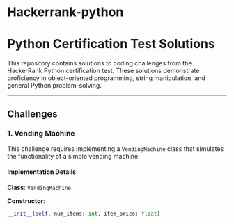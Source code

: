 # Hackerrank-python
# Python Certification Test Solutions

This repository contains solutions to coding challenges from the HackerRank Python certification test. These solutions demonstrate proficiency in object-oriented programming, string manipulation, and general Python problem-solving.


---

## Challenges

### 1. Vending Machine

This challenge requires implementing a `VendingMachine` class that simulates the functionality of a simple vending machine.

#### Implementation Details

**Class**: `VendingMachine`

**Constructor**:  
```python
__init__(self, num_items: int, item_price: float)
